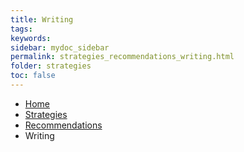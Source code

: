 ```yaml
---
title: Writing
tags: 
keywords: 
sidebar: mydoc_sidebar
permalink: strategies_recommendations_writing.html
folder: strategies
toc: false
---
```


<style>
.question {
	font-size:135%; 
	color:#660066; 
	font-style: italic;
}
</style>

<ul class="breadcrumb">
    <li><a href="index.html">Home</a></li>
    <li><a href="strategies.html">Strategies</a></li>
    <li><a href="strategies_recommendations.html">Recommendations</a></li>
    <li class="active">Writing</li>
</ul>


